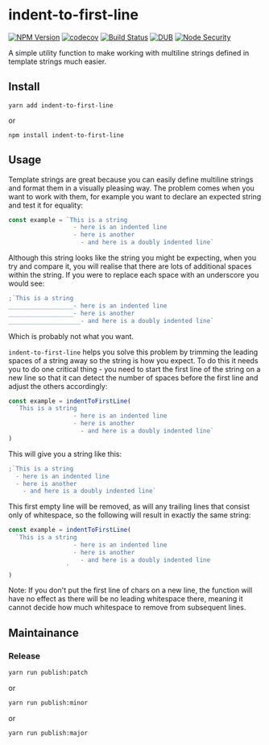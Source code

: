 # indent-to-first-line

[![NPM Version](https://img.shields.io/npm/v/indent-to-first-line.svg)](https://www.npmjs.com/package/indent-to-first-line)
[![codecov](https://img.shields.io/codecov/c/github/Undistraction/indent-to-first-line.svg)](https://codecov.io/gh/Undistraction/indent-to-first-line)
[![Build Status](https://img.shields.io/travis/Undistraction/indent-to-first-line.svg)](https://travis-ci.org/Undistraction/indent-to-first-line)
[![DUB](https://img.shields.io/dub/l/vibe-d.svg)](./LICENSE.md)
[![Node Security](https://nodesecurity.io/orgs/dwyl/projects/b14b4e9c-faf5-46b7-b8aa-9b1c026c4b51/badge)](https://nodesecurity.io/orgs/dwyl/projects/b14b4e9c-faf5-46b7-b8aa-9b1c026c4b51)

A simple utility function to make working with multiline strings defined in template strings much easier.

## Install

```
yarn add indent-to-first-line
```

or

```
npm install indent-to-first-line
```

## Usage

Template strings are great because you can easily define multiline strings and format them in a visually pleasing way. The problem comes when you want to work with them, for example you want to declare an expected string and test it for equality:

```javascript
const example = `This is a string
                  - here is an indented line
                  - here is another
                    - and here is a doubly indented line`
```

Although this string looks like the string you might be expecting, when you try and compare it, you will realise that there are lots of additional spaces within the string. If you were to replace each space with an underscore you would see:

```javascript
;`This is a string
__________________- here is an indented line
__________________- here is another
____________________- and here is a doubly indented line`
```

Which is probably not what you want.

`indent-to-first-line` helps you solve this problem by trimming the leading spaces of a string away so the string is how you expect. To do this it needs you to do one critical thing - you need to start the first line of the string on a new line so that it can detect the number of spaces before the first line and adjust the others accordingly:

```javascript
const example = indentToFirstLine(
  `This is a string
                  - here is an indented line
                  - here is another
                    - and here is a doubly indented line`
)
```

This will give you a string like this:

```javascript
;`This is a string
  - here is an indented line
  - here is another
    - and here is a doubly indented line`
```

This first empty line will be removed, as will any trailing lines that consist only of whitespace, so the following will result in exactly the same string:

```javascript
const example = indentToFirstLine(
  `This is a string
                  - here is an indented line
                  - here is another
                    - and here is a doubly indented line
                `
)
```

Note: If you don't put the first line of chars on a new line, the function will have no effect as there will be no leading whitespace there, meaning it cannot decide how much whitespace to remove from subsequent lines.

## Maintainance

### Release

```bash
yarn run publish:patch
```

or

```bash
yarn run publish:minor
```

or

```bash
yarn run publish:major
```
